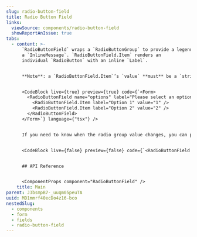 ```yaml
---
slug: radio-button-field
title: Radio Button Field
links:
  viewSource: components/radio-button-field
  showReportAnIssue: true
tabs:
  - content: >-
      `RadioButtonField` wraps a `RadioButtonGroup` to provide a legend and
      a `InlineMessage`. `RadioButtonField.Item` renders an
      individual `RadioButton` with an inline `Label`.


      **Note**: a `RadioButtonField.Item`’s `value` **must** be a `string`.


      <CodeBlock live={true} preview={true} code={`<Form>
        <RadioButtonField name="options" label="Please select an option">
          <RadioButtonField.Item label="Option 1" value="1" />
          <RadioButtonField.Item label="Option 2" value="2" />
        </RadioButtonField>
      </Form>`} language={"tsx"} />


      If you need to know when the radio group value changes, you can pass `onValueChange`, which takes a `string` type as input.


      <CodeBlock live={false} preview={false} code={`<RadioButtonField onValueChange={onChangeHandler} />`} language={"tsx"} />


      ## API Reference


      <ComponentProps component="RadioButtonField" />
    title: Main
parent: J3bsmpB7-_uuqm05peuTA
uuid: MD1mmrf40ecDo4z16-bco
nestedSlug:
  - components
  - form
  - fields
  - radio-button-field
---
```

